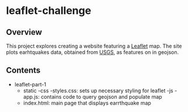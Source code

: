 # leaflet-challenge
## Overview
This project explores creating a website featuring a [Leaflet](https://leafletjs.com/) map. The site plots earhtquakes data, obtained from [USGS](https://earthquake.usgs.gov/), as features on in geojson.
## Contents
- leaflet-part-1
    - static
        -css
            -styles.css: sets up necessary styling for leaflet
        -js
            - app.js: contains code to query geojson and populate map
    - index.html: main page that displays earrthquake map